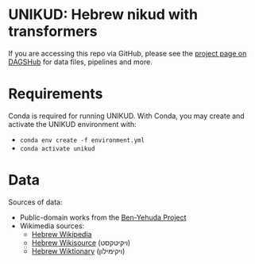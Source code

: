 # UNIKUD: Hebrew nikud with transformers

If you are accessing this repo via GitHub, please see the [project page on DAGSHub](https://dagshub.com/morrisalp/unikud) for data files, pipelines and more.

# Requirements

Conda is required for running UNIKUD. With Conda, you may create and activate the UNIKUD environment with:

* `conda env create -f environment.yml`
* `conda activate unikud`

# Data

Sources of data:

* Public-domain works from the [Ben-Yehuda Project](https://benyehuda.org/)
* Wikimedia sources:
  * [Hebrew Wikipedia](https://he.wikipedia.org/)
  * [Hebrew Wikisource](https://he.wikisource.org/) (ויקיטקסט)
  * [Hebrew Wiktionary](https://he.wiktionary.org/) (ויקימילון)